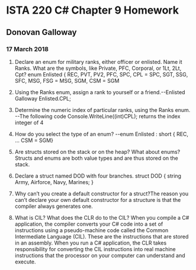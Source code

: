 # ISTA 220 C# Chapter 9 Homework
## Donovan Galloway
### 17 March 2018
1.  Declare an enum for military ranks, either officer or enlisted. Name it Ranks. What are the symbols, like Private, PFC, Corporal, or 1Lt, 2Lt, Cpt? enum Enlisted
{ REC, PVT, PV2, PFC, SPC, CPL = SPC, SGT, SSG, SFC, MSG, FSG = MSG, SGM, CSM = SGM 

2.  Using the Ranks enum, assign a rank to yourself or a friend.--Enlisted Galloway Enlisted.CPL;
4.  Determine the numeric index of particular ranks, using the Ranks enum. --The following code Console.WriteLine((int)CPL); returns the index integer of 4
5.  How do you select the type of an enum? --enum Enlisted : short { REC, ... CSM = SGM}
6.  Are structs stored on the stack or on the heap? What about enums? Structs and enums are both value types and are thus stored on the stack.
7.  Declare a struct named DOD with four branches.
struct DOD
{
string Army, Airforce, Navy, Marines;
}
9.  Why can’t you create a default constructor for a struct?The reason you can’t declare your own default constructor for a structure is that the compiler always generates one.
10.  What is CIL? What does the CLR do to the CIL? When you compile a C# application, the compiler converts your C# code into a set of instructions using a pseudo-machine code called the Common Intermediate Language (CIL). These are the instructions that are stored in an assembly. When you run a C# application, the CLR takes responsibility for converting the CIL instructions into real machine instructions that the processor on your computer can understand and execute.
